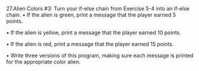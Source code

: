 27.Alien Colors #3: Turn your if-else chain from Exercise 5-4 into an if-else chain.
• If the alien is green, print a message that the player earned 5 points.

• If the alien is yellow, print a message that the player earned 10 points.

• If the alien is red, print a message that the player earned 15 points.

• Write three versions of this program, making sure each message is printed for the appropriate color alien.

